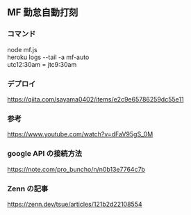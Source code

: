 ## MF 勤怠自動打刻

### コマンド

node mf.js  
heroku logs --tail -a mf-auto  
utc12:30am = jtc9:30am

### デプロイ

https://qiita.com/sayama0402/items/e2c9e65786259dc55e11

### 参考

https://www.youtube.com/watch?v=dFaV95gS_0M

### google API の接続方法

https://note.com/pro_buncho/n/n0b13e7764c7b

### Zenn の記事

https://zenn.dev/tsue/articles/121b2d22108554
